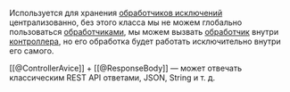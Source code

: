Используется для хранения [обработчиков исключений](@ExceptionHandler) централизованно, без этого класса мы не можем глобально пользоваться [обработчиками](@ExceptionHandler), мы можем вызвать [обработчик](@ExceptionHandler) внутри [контроллера](@RestController), но его обработка будет работать исключительно внутри его самого.

[[@ControllerAvice]] + [[@ResponseBody]] — может отвечать классическим REST API ответами, JSON, String и т. д.
